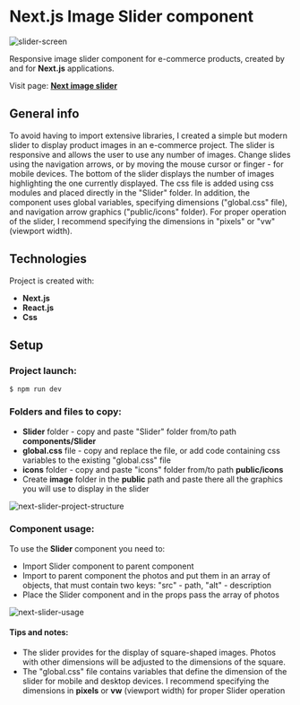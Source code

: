 # Next.js Image Slider component

![slider-screen](https://github.com/GrzegorzWirtek/next-product-slider/assets/83970189/6de6f43a-681e-40c1-8cb0-effcdc7d4392)

Responsive image slider component for e-commerce products, created by and for **Next.js** applications.

Visit page: **[Next image slider](https://next-image-slider-mu.vercel.app/)**

## General info

To avoid having to import extensive libraries, I created a simple but modern slider to display product images in an e-commerce project. The slider is responsive and allows the user to use any number of images. Change slides using the navigation arrows, or by moving the mouse cursor or finger - for mobile devices. The bottom of the slider displays the number of images highlighting the one currently displayed. The css file is added using css modules and placed directly in the "Slider" folder. In addition, the component uses global variables, specifying dimensions ("global.css" file), and navigation arrow graphics ("public/icons" folder). For proper operation of the slider, I recommend specifying the dimensions in "pixels" or "vw" (viewport width).

## Technologies

Project is created with:

- **Next.js**
- **React.js**
- **Css**

## Setup

### Project launch:

```
$ npm run dev
```

### Folders and files to copy:

- **Slider** folder - copy and paste "Slider" folder from/to path **components/Slider**
- **global.css** file - copy and replace the file, or add code containing css variables to the existing "global.css" file
- **icons** folder - copy and paste "icons" folder from/to path **public/icons**
- Create **image** folder in the **public** path and paste there all the graphics you will use to display in the slider

![next-slider-project-structure](https://github.com/GrzegorzWirtek/next-product-slider/assets/83970189/4ae7cc20-4c30-4e03-a77a-a0deda399502)

### Component usage:

To use the **Slider** component you need to:

- Import Slider component to parent component
- Import to parent component the photos and put them in an array of objects, that must contain two keys: "src" - path, "alt" - description
- Place the Slider component and in the props pass the array of photos

![next-slider-usage](https://github.com/GrzegorzWirtek/next-product-slider/assets/83970189/646c7052-7961-4293-8d54-693bd825932e)

#### Tips and notes:

- The slider provides for the display of square-shaped images. Photos with other dimensions will be adjusted to the dimensions of the square.
- The "global.css" file contains variables that define the dimension of the slider for mobile and desktop devices. I recommend specifying the dimensions in **pixels** or **vw** (viewport width) for proper Slider operation
